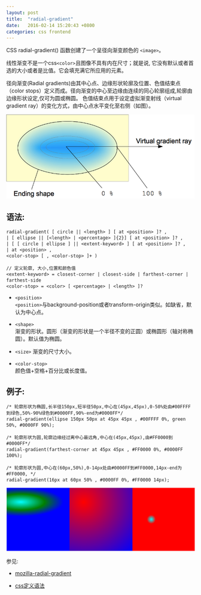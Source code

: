 ```yaml
---
layout: post
title:  "radial-gradient"
date:   2016-02-14 15:20:43 +0800
categories: css frontend
---
```

CSS radial-gradient() 函数创建了一个呈径向渐变颜色的 `<image>`。

线性渐变不是一个css`<color>`且图像不具有内在尺寸；就是说, 它没有默认或者首选的大小或者是比值。它会填充满它所应用的元素。

径向渐变(Radial gradients)由其中心点、边缘形状轮廓及位置、色值结束点（color stops）定义而成。径向渐变的中心至边缘由连续的同心轮廓组成,轮廓由边缘形状设定,仅可为圆或椭圆。
色值结束点用于设定虚拟渐变射线（virtual gradient ray）的变化方式，由中心点水平变化至右侧（如图）。

![渐变梯度线](/assets/img/radial-gradient.png)

## 语法:

    radial-gradient( [ circle || <length> ] [ at <position> ]? ,
    | [ ellipse || [<length> | <percentage> ]{2}] [ at <position> ]? ,
    | [ [ circle | ellipse ] || <extent-keyword> ] [ at <position> ]? ,
    | at <position> ,
    <color-stop> [ , <color-stop> ]+ )

    // 定义轮廓, 大小,位置和颜色值
    <extent-keyword> = closest-corner | closest-side | farthest-corner | farthest-side
    <color-stop> = <color> [ <percentage> | <length> ]?



+   `<position>`   <br />
`<position>`与background-position或者transform-origin类似。如缺省，默认为中心点。

+   `<shape>` <br />
渐变的形状。圆形（渐变的形状是一个半径不变的正圆）或椭圆形（轴对称椭圆）。默认值为椭圆。

+   `<size>`
渐变的尺寸大小。

+   `<color-stop>` <br />
颜色值+空格+百分比或长度值。


## 例子:
    /* 轮廓形状为椭圆,长半径150px,短半径50px,中心在(45px,45px),0-50%处由#00FFFF到绿色,50%-90%绿色到#0000FF,90%-end为#0000FF*/
    radial-gradient(ellipse 150px 50px at 45px 45px , #00FFFF 0%, green 50%, #0000FF 90%);

    /* 轮廓形状为圆,轮廓边缘经过离中心最远角,中心在(45px,45px),由#FF0000到#0000FF*/
    radial-gradient(farthest-corner at 45px 45px , #FF0000 0%, #0000FF 100%);

    /* 轮廓形状为圆,中心在(60px,50%),0-14px处由#0000FF到#FF0000,14px-end为#FF0000, */
    radial-gradient(16px at 60px 50% , #0000FF 0%, #FF0000 14px);


![45度](/assets/img/r-g-1.png)


参见:

+   [mozilla-radial-gradient][radial-gradient]

+   [css定义语法][css语法]

[radial-gradient]: https://developer.mozilla.org/zh-CN/docs/Web/CSS/radial-gradient
[css语法]: https://developer.mozilla.org/zh-CN/docs/Web/CSS/Value_definition_syntax
